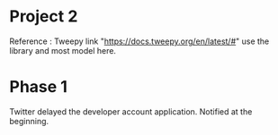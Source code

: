 # Project 2
Reference : Tweepy link "https://docs.tweepy.org/en/latest/#" use the library and most model here.
# Phase 1
Twitter delayed the developer account application. Notified at the beginning.